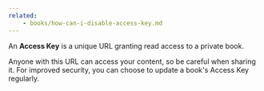 ```yaml
---
related:
    - books/how-can-i-disable-access-key.md
---
```


An **Access Key** is a unique URL granting read access to a private book.

Anyone with this URL can access your content, so be careful when sharing it. For improved security, you can choose to update a book's Access Key regularly.

